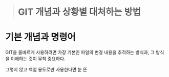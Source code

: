 > # GIT 개념과 상황별 대처하는 방법







# 기본 개념과 명령어

GIT을 올바르게 사용하려면 가장 기본인 파일의 변경 내용을 추적하는 방식과, 그 방식을 이해하는 것이 무척 중요하다.

그렇지 않고 백업 용도로만 사용한다면 눈 뜬